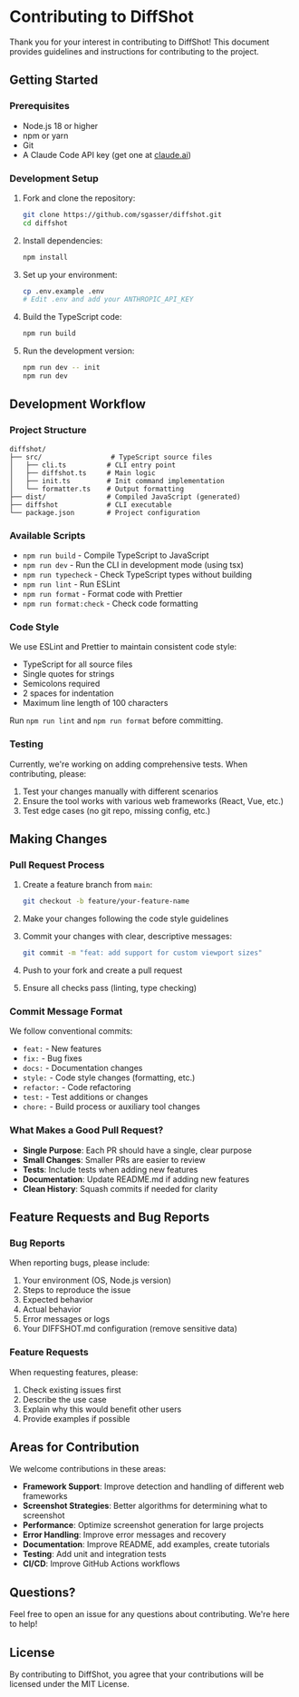 # Contributing to DiffShot

Thank you for your interest in contributing to DiffShot! This document provides guidelines and instructions for contributing to the project.

## Getting Started

### Prerequisites

- Node.js 18 or higher
- npm or yarn
- Git
- A Claude Code API key (get one at [claude.ai](https://claude.ai))

### Development Setup

1. Fork and clone the repository:
   ```bash
   git clone https://github.com/sgasser/diffshot.git
   cd diffshot
   ```

2. Install dependencies:
   ```bash
   npm install
   ```

3. Set up your environment:
   ```bash
   cp .env.example .env
   # Edit .env and add your ANTHROPIC_API_KEY
   ```

4. Build the TypeScript code:
   ```bash
   npm run build
   ```

5. Run the development version:
   ```bash
   npm run dev -- init
   npm run dev
   ```

## Development Workflow

### Project Structure

```
diffshot/
├── src/                 # TypeScript source files
│   ├── cli.ts          # CLI entry point
│   ├── diffshot.ts     # Main logic
│   ├── init.ts         # Init command implementation
│   └── formatter.ts    # Output formatting
├── dist/               # Compiled JavaScript (generated)
├── diffshot            # CLI executable
└── package.json        # Project configuration
```

### Available Scripts

- `npm run build` - Compile TypeScript to JavaScript
- `npm run dev` - Run the CLI in development mode (using tsx)
- `npm run typecheck` - Check TypeScript types without building
- `npm run lint` - Run ESLint
- `npm run format` - Format code with Prettier
- `npm run format:check` - Check code formatting

### Code Style

We use ESLint and Prettier to maintain consistent code style:

- TypeScript for all source files
- Single quotes for strings
- Semicolons required
- 2 spaces for indentation
- Maximum line length of 100 characters

Run `npm run lint` and `npm run format` before committing.

### Testing

Currently, we're working on adding comprehensive tests. When contributing, please:

1. Test your changes manually with different scenarios
2. Ensure the tool works with various web frameworks (React, Vue, etc.)
3. Test edge cases (no git repo, missing config, etc.)

## Making Changes

### Pull Request Process

1. Create a feature branch from `main`:
   ```bash
   git checkout -b feature/your-feature-name
   ```

2. Make your changes following the code style guidelines

3. Commit your changes with clear, descriptive messages:
   ```bash
   git commit -m "feat: add support for custom viewport sizes"
   ```

4. Push to your fork and create a pull request

5. Ensure all checks pass (linting, type checking)

### Commit Message Format

We follow conventional commits:

- `feat:` - New features
- `fix:` - Bug fixes
- `docs:` - Documentation changes
- `style:` - Code style changes (formatting, etc.)
- `refactor:` - Code refactoring
- `test:` - Test additions or changes
- `chore:` - Build process or auxiliary tool changes

### What Makes a Good Pull Request?

- **Single Purpose**: Each PR should have a single, clear purpose
- **Small Changes**: Smaller PRs are easier to review
- **Tests**: Include tests when adding new features
- **Documentation**: Update README.md if adding new features
- **Clean History**: Squash commits if needed for clarity

## Feature Requests and Bug Reports

### Bug Reports

When reporting bugs, please include:

1. Your environment (OS, Node.js version)
2. Steps to reproduce the issue
3. Expected behavior
4. Actual behavior
5. Error messages or logs
6. Your DIFFSHOT.md configuration (remove sensitive data)

### Feature Requests

When requesting features, please:

1. Check existing issues first
2. Describe the use case
3. Explain why this would benefit other users
4. Provide examples if possible

## Areas for Contribution

We welcome contributions in these areas:

- **Framework Support**: Improve detection and handling of different web frameworks
- **Screenshot Strategies**: Better algorithms for determining what to screenshot
- **Performance**: Optimize screenshot generation for large projects
- **Error Handling**: Improve error messages and recovery
- **Documentation**: Improve README, add examples, create tutorials
- **Testing**: Add unit and integration tests
- **CI/CD**: Improve GitHub Actions workflows

## Questions?

Feel free to open an issue for any questions about contributing. We're here to help!

## License

By contributing to DiffShot, you agree that your contributions will be licensed under the MIT License.